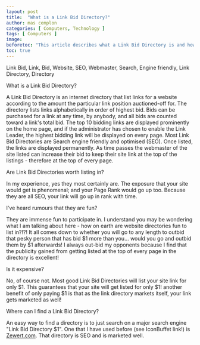 ```yaml
---
layout: post
title:  "What is a Link Bid Directory?"
author: mas cemplon
categories: [ Computers, Technology ]
tags: [ Computers ]
image: 
beforetoc: "This article describes what a Link Bid Directory is and how it is an effective way to promote your site on the internet.."
toc: true
---
```



Link Bid, Link, Bid, Website, SEO, Webmaster, Search, Engine friendly, Link Directory, Directory



What is a Link Bid Directory?

A Link Bid Directory is an internet directory that list links for a website according to the amount the particular link position auctioned-off for. The directory lists links alphabetically in order of highest bid. Bids can be purchased for a link at any time, by anybody, and all bids are counted toward a link's total bid. The top 10 bidding links are displayed prominently on the home page, and if the administrator has chosen to enable the Link Leader, the highest bidding link will be displayed on every page.
Most Link Bid Directories are Search engine friendly and optimised (SEO). Once listed, the links are displayed permanently. As time passes the webmaster of the site listed can increase their bid to keep their site link at the top of the listings - therefore at the top of every page.

Are Link Bid Directories worth listing in?

In my experience, yes they most certainly are. The exposure that your site would get is phenomenal; and your Page Rank would go up too. Because they are all SEO, your link will go up in rank with time. 

I've heard rumours that they are fun?

They are immense fun to participate in. I understand you may be wondering what I am talking about here - how on earth are website directories fun to list in?!?! It all comes down to whether you will go to any length to outbid that pesky person that has bid $1 more than you... would you go and outbid them by $1 afterwards! I always out-bid my opponents because I find that the publicity gained from getting listed at the top of every page in the directory is excellent!

Is it expensive?

No, of course not. Most good Link Bid Directories will list your site link for only $1. This guarantees that your site will get listed for only $1! another benefit of only paying $1 is that as the link directory markets itself, your link gets marketed as well!

Where can I find a Link Bid Directory?

An easy way to find a directory is to just search on a major search engine "Link Bid Directory $1".
One that I have used before (see IconBuffet link!) is <a href="http://www.zewert.com">Zewert.com</a>. That directory is SEO and is marketed well.


